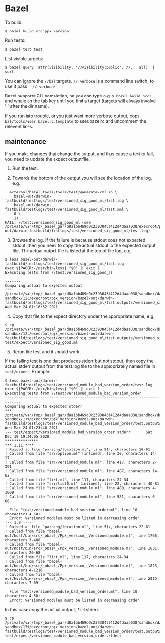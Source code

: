 # Bazel

To build:

```
$ bazel build src:ppx_version
```

Run tests:

```
$ bazel test test
```

List visible targets:

`$ bazel query 'attr(visibility, "//visibility:public", //...:all)' | sort`

You can ignore the `//bzl` targets. `//:verbose` is a
command line switch, to use it pass `--//:verbose`.

Bazel supports CLI completion, so you can type e.g. `$ bazel build
src:` and whale on the tab key until you find a target (targets
will always involve ':' after the dir name).

If you run into trouble, or you just want more verbose output, copy
`bzl/tools/user.bazelrc.template` to user.bazelrc and uncomment the relevent lines.

## maintenance

If you make changes that change the output, and thus cause a test to
fail, you need to update the expect output file.

1. Run the test.

2. Towards the bottom of the output you will see the location of the log, e.g.

```
  external/bazel_tools/tools/test/generate-xml.sh \
    bazel-out/darwin-fastbuild/testlogs/test/versioned_sig_good_ml/test.log \
    bazel-out/darwin-fastbuild/testlogs/test/versioned_sig_good_ml/test.xml \
    0 \
    1)
FAIL: //test:versioned_sig_good_ml (see /private/var/tmp/_bazel_gar/d8a1bb469d0c2393045b412d4daaa038/execroot/ppx_version/bazel-out/darwin-fastbuild/testlogs/test/versioned_sig_good_ml/test.log)
```

3. Browse the log. If the failure is because stdout does not expected
stdout, then you need to copy the actual stdout to the expected output
file. The actual output file is listed at the top of the log, e.g.

```
$ less bazel-out/darwin-fastbuild/testlogs/test/versioned_sig_good_ml/test.log
exec ${PAGER:-/usr/bin/less} "$0" || exit 1
Executing tests from //test:versioned_sig_good_ml
-----------------------------------------------------------------------------
Comparing actual to expected output
*** /private/var/tmp/_bazel_gar/d8a1bb469d0c2393045b412d4daaa038/sandbox/darwin-sandbox/121/execroot/ppx_version/bazel-out/darwin-fastbuild/testlogs/test/versioned_sig_good_ml/test.outputs/versioned_sig_good.ml.pp.ml        Wed Mar 24 01:16:52 2021
```

4. Copy that file to the expect directory under the appropriate name, e.g.

```
$ cp /private/var/tmp/_bazel_gar/d8a1bb469d0c2393045b412d4daaa038/sandbox/darwin-sandbox/121/execroot/ppx_version/bazel-out/darwin-fastbuild/testlogs/test/versioned_sig_good_ml/test.outputs/versioned_sig_good.ml.pp.ml test/expect/versioned_sig_good.ml
```

5. Rerun the test and it should work.

If the failing test is one that produces stderr but not stdout, then copy the actual stderr output from the test.log file to the appropriately named file in `test/expect`.  Example:

```
$ less bazel-out/darwin-fastbuild/testlogs/test/versioned_module_bad_version_order/test.log
exec ${PAGER:-/usr/bin/less} "$0" || exit 1
Executing tests from //test:versioned_module_bad_version_order
-----------------------------------------------------------------------------
Comparing actual to expected stderr
*** /private/var/tmp/_bazel_gar/d8a1bb469d0c2393045b412d4daaa038/sandbox/darwin-sandbox/179/execroot/ppx_version/bazel-out/darwin-fastbuild/testlogs/test/versioned_module_bad_version_order/test.outputs/versioned_module_bad_version_order.ml.stderr  Wed Mar 24 01:23:46 2021
--- test/expect/versioned_module_bad_version_order.stderr       Sat Dec 19 19:24:05 2020
***************
*** 1,11 ****
! Raised at file "parsing/location.ml", line 514, characters 16-61
! Called from file "src/option.ml" (inlined), line 30, characters 14-17
! Called from file "src/versioned_module.ml", line 417, characters 2-391
! Called from file "src/versioned_module.ml", line 487, characters 14-62
  Called from file "list.ml", line 117, characters 24-34
! Called from file "src/list0.ml" (inlined), line 22, characters 40-81
! Called from file "src/versioned_module.ml", line 480, characters 4-1009
! Called from file "src/versioned_module.ml", line 581, characters 6-66

  File "test/versioned_module_bad_version_order.ml", line 10, characters 4-50:
  Error: Versioned modules must be listed in decreasing order.
--- 1,9 ----
! Raised at file "parsing/location.ml", line 514, characters 22-61
! Called from file "bazel-out/host/bin/src/_obazl_/Ppx_version__Versioned_module.ml", line 1766, characters 3-408
! Called from file "bazel-out/host/bin/src/_obazl_/Ppx_version__Versioned_module.ml", line 1831, characters 20-68
  Called from file "list.ml", line 117, characters 24-34
! Called from file "bazel-out/host/bin/src/_obazl_/Ppx_version__Versioned_module.ml", line 1823, characters 4-1216
! Called from file "bazel-out/host/bin/src/_obazl_/Ppx_version__Versioned_module.ml", line 2589, characters 7-69

  File "test/versioned_module_bad_version_order.ml", line 10, characters 4-50:
  Error: Versioned modules must be listed in decreasing order.
```

In this case copy the actual output, *.ml.stderr:

```
$ cp /private/var/tmp/_bazel_gar/d8a1bb469d0c2393045b412d4daaa038/sandbox/darwin-sandbox/179/execroot/ppx_version/bazel-out/darwin-fastbuild/testlogs/test/versioned_module_bad_version_order/test.outputs/versioned_module_bad_version_order.ml.stderr test/expect/versioned_module_bad_version_order.stderr
```